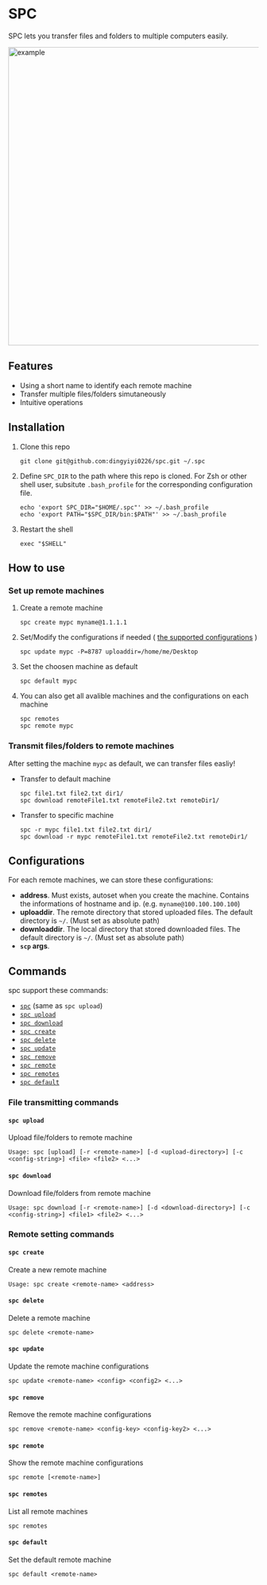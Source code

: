 # SPC
SPC lets you transfer files and folders to multiple computers easily.

<img src="example.gif" alt="example" width="600"/>

## Features
- Using a short name to identify each remote machine
- Transfer multiple files/folders simutaneously
- Intuitive operations 

## Installation
1. Clone this repo
    ```
    git clone git@github.com:dingyiyi0226/spc.git ~/.spc
    ```

2. Define `SPC_DIR` to the path where this repo is cloned. For Zsh or other shell user, subsitute `.bash_profile` for the corresponding configuration file.
    ```
    echo 'export SPC_DIR="$HOME/.spc"' >> ~/.bash_profile
    echo 'export PATH="$SPC_DIR/bin:$PATH"' >> ~/.bash_profile
    ```

3. Restart the shell
    ```
    exec "$SHELL"
    ```

## How to use
### Set up remote machines
1. Create a remote machine
    ```
    spc create mypc myname@1.1.1.1
    ```

2. Set/Modify the configurations if needed ( [the supported configurations](#configurations) )
    ```
    spc update mypc -P=8787 uploaddir=/home/me/Desktop
    ```

3. Set the choosen machine as default
    ```
    spc default mypc
    ```

4. You can also get all avalible machines and the configurations on each machine
    ```
    spc remotes
    spc remote mypc
    ```

### Transmit files/folders to remote machines
After setting the machine `mypc` as default, we can transfer files easliy!

- Transfer to default machine
    ```
    spc file1.txt file2.txt dir1/
    spc download remoteFile1.txt remoteFile2.txt remoteDir1/
    ```

- Transfer to specific machine
    ```
    spc -r mypc file1.txt file2.txt dir1/
    spc download -r mypc remoteFile1.txt remoteFile2.txt remoteDir1/
    ```

## Configurations
For each remote machines, we can store these configurations:

- **address**. Must exists, autoset when you create the machine. Contains the informations of hostname and ip. (e.g. `myname@100.100.100.100`)
- **uploaddir**. The remote directory that stored uploaded files. The default directory is `~/`.  (Must set as absolute path)
- **downloaddir**. The local directory that stored downloaded files. The default directory is `~/`. (Must set as absolute path)
- **`scp` args**. 

## Commands

spc support these commands:

- [`spc`](#spc-upload) (same as `spc upload`)
- [`spc upload`](#spc-upload)
- [`spc download`](#spc-download)
- [`spc create`](#spc-create)
- [`spc delete`](#spc-delete)
- [`spc update`](#spc-update)
- [`spc remove`](#spc-remove)
- [`spc remote`](#spc-remote)
- [`spc remotes`](#spc-remotes)
- [`spc default`](#spc-default)

### File transmitting commands
#### `spc upload`
Upload file/folders to remote machine

    Usage: spc [upload] [-r <remote-name>] [-d <upload-directory>] [-c <config-string>] <file> <file2> <...>

#### `spc download`
Download file/folders from remote machine

    Usage: spc download [-r <remote-name>] [-d <download-directory>] [-c <config-string>] <file1> <file2> <...>

### Remote setting commands

#### `spc create`
Create a new remote machine

    Usage: spc create <remote-name> <address>

#### `spc delete`
Delete a remote machine

    spc delete <remote-name>

#### `spc update`
Update the remote machine configurations

    spc update <remote-name> <config> <config2> <...>

#### `spc remove`
Remove the remote machine configurations

    spc remove <remote-name> <config-key> <config-key2> <...>

#### `spc remote`
Show the remote machine configurations

    spc remote [<remote-name>]

#### `spc remotes`
List all remote machines

    spc remotes

#### `spc default`
Set the default remote machine

    spc default <remote-name>


